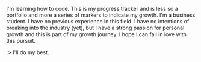 I'm learning how to code. This is my progress tracker and is less so a portfolio and more a series of markers to indicate my growth.
I'm a business student. I have no previous experience in this field. I have no intentions of breaking into the industry (yet), but I have a strong passion for personal growth and this is part of my growth journey.
I hope I can fall in love with this pursuit.

:> I'll do my best.

<!---
kuon-ritual/kuon-ritual is a ✨ special ✨ repository because its `README.md` (this file) appears on your GitHub profile.
You can click the Preview link to take a look at your changes.
--->
